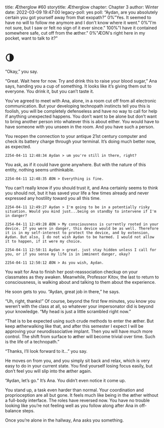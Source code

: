 title: Ætherglow #60
storytitle: Ætherglow 
chapter: Chapter 3
author: Winter
date: 2022-03-09 19:47:00
legacy-poll: yes
poll: “Aydan, are you absolutely certain you got yourself away from that exopath?”
      0%"Yes. It seemed to have no will to follow me anymore and I don't know where it went."
      0%"I'm not sure, but I saw or felt no sign of it ever since."
      100%"I have it contained somewhere safe, cut off from the æther."
      0%"ÆON's right here in my pocket, want to talk to it?"

🌗
=

“Okay,” you say.

“Great. Wait here for now. Try and drink this to raise your blood sugar,” Ana says, handing you a cup of something. It looks like it’s giving them out to everyone. You drink it, but you can’t taste it.

You’ve agreed to meet with Ana, alone, in a room cut off from all electronic communication. But your developing technopath instincts tell you this is foolish, you will be completely defenseless and have no way to call for help if anything unexpected happens. You don’t want to be alone but don’t want to bring another person into whatever this is about either. You would have to have someone with you unseen in the room. And you have such a person.

You reopen the connection to your antique 21st century computer and check its battery charge through your terminal. It’s doing much better now, as expected.

`2254-04-11 12:48:34 Aydan > um you're still in there, right?`

You ask, as if it could have gone anywhere. But with the nature of this entity, nothing seems unthinkable.

`2254-04-11 12:48:35 ÆON > Everything is fine.`

You can’t really know if you should trust it, and Ana certainly seems to think you should not, but it has saved your life a few times already and never expressed any hostility toward you all this time.

`2254-04-11 12:49:27 Aydan > I'm going to be in a potentially risky situation. Would you mind just...being on standby to intervene if I'm in danger?`

`2254-04-11 12:49:28 ÆON > My consciousness is currently rooted in your device. If you were in danger, this device would be as well. Therefore it is in my self-interest to protect the device, and by extension, Aydan. But also, I do not wish Aydan to be harmed. I would not allow it to happen, if it were my choice.`

`2254-04-11 12:50:11 Aydan > great. just stay hidden unless I call for you, or if you sense my life is in imminent danger, okay?`

`2254-04-11 12:50:12 ÆON > As you wish, Aydan.`

You wait for Ana to finish her post-reassociation checkup on your classmates as they awaken. Meanwhile, Professor Kitov, the last to return to consciousness, is walking about and talking to them about the experience.

He soon gets to you. “Aydan, great job in there,” he says.

“Uh, right, thanks!” Of course, beyond the first few minutes, you know you weren’t with the class at all, so whatever your impersonator did is beyond your knowledge. “My head is just a little scrambled right now.”

“That is to be expected using such crude methods to enter the æther. But keep ætherwalking like that, and after this semester I expect I will be approving your neurodissociative implant. Then you will have much more control. The shift from surface to æther will become trivial over time. Such is the life of a technopath.”

“Thanks, I’ll look forward to it...” you say.

He moves on from you, and you simply sit back and relax, which is very easy to do in your current state. You find yourself losing focus easily, but don’t feel you will slip into the æther again.

“Aydan, let’s go.” It’s Ana. You didn’t even notice it come up.

You stand up, a task even harder than normal. Your coordination and proprioception are all but gone. It feels much like being in the æther without a full-body interface. The roles have reversed now. You have no trouble looking like you’re not feeling well as you follow along after Ana in off-balance steps.

Once you’re alone in the hallway, Ana asks you something.


